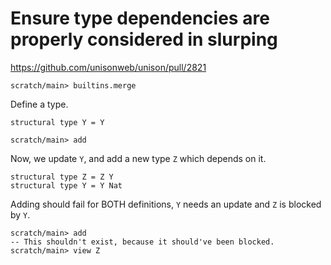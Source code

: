 # Ensure type dependencies are properly considered in slurping

https://github.com/unisonweb/unison/pull/2821

```ucm:hide
scratch/main> builtins.merge
```


Define a type.

```unison:hide
structural type Y = Y
```

```ucm:hide
scratch/main> add
```

Now, we update `Y`, and add a new type `Z` which depends on it.

```unison
structural type Z = Z Y
structural type Y = Y Nat
```

Adding should fail for BOTH definitions, `Y` needs an update and `Z` is blocked by `Y`.
```ucm:error
scratch/main> add 
-- This shouldn't exist, because it should've been blocked.
scratch/main> view Z
```
